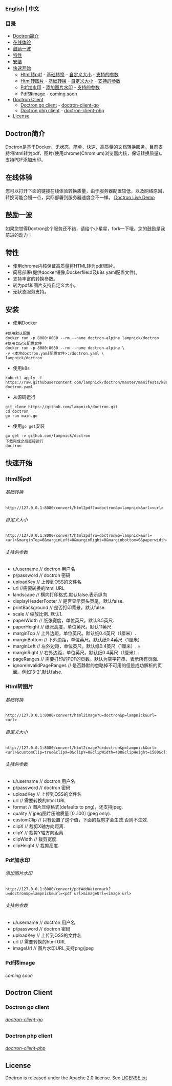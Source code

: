 ### [English](README.md) | [中文](README_ZH.md)

### 目录

- [Doctron简介](#doctron简介)
- [在线体验](#在线体验)
- [鼓励一波](#鼓励一波)
- [特性](#特性)
- [安装](#安装)
- [快速开始](#快速开始)
  - [Html转pdf](#html转pdf)
        - [基础转换](#基础转换)
        - [自定义大小](#自定义大小)
        - [支持的参数](#支持的参数)
  - [Html转图片](#html转图片)
        - [基础转换](#基础转换-1)
        - [自定义大小](#自定义大小-1)
        - [支持的参数](#支持的参数-1)
  - [Pdf加水印](#pdf加水印)
        - [添加图片水印](#添加图片水印)
        - [支持的参数](#支持的参数-2)
  - [Pdf转image](#pdf转image)
        - [coming soon](#coming-soon)
- [Doctron Client](#doctron-client)
  - [Doctron go client](#doctron-go-client)
        - [doctron-client-go](#doctron-client-go)
  - [Doctron php client](#doctron-php-client)
        - [doctron-client-php](#doctron-client-php)
- [License](#license)
## Doctron简介
Doctron是基于Docker、无状态、简单、快速、高质量的文档转换服务。目前支持将html转为pdf、图片(使用chrome(Chromium)浏览器内核，保证转换质量)。支持PDF添加水印。

## 在线体验
您可以打开下面的链接在线体验转换质量，由于服务器配置较低，以及网络原因，转换可能会慢一点，实际部署到服务器速度会不一样。
[Doctron Live Demo](http://doctron.lampnick.com)

## 鼓励一波
如果您觉得Doctron这个服务还不错，请给个小星星，fork一下哦。您的鼓励是我前进的动力！


## 特性
- 使用chrome内核保证高质量将HTML转为pdf/图片。
- 简易部署(提供docker镜像,Dockerfile以及k8s yaml配置文件)。
- 支持丰富的转换参数。
- 转为pdf和图片支持自定义大小。
- 无状态服务支持。

## 安装
- 使用Docker
```
#使用默认配置
docker run -p 8080:8080 --rm --name doctron-alpine lampnick/doctron  
#使用自定义配置文件
docker run -p 8080:8080 --rm --name doctron-alpine \
-v <本地doctron.yaml配置文件>:/doctron.yaml \
lampnick/doctron  
```
- 使用k8s
```
kubectl apply -f https://raw.githubusercontent.com/lampnick/doctron/master/manifests/k8s-doctron.yaml
```
- 从源码运行
```
git clone https://github.com/lampnick/doctron.git
cd doctron
go run main.go 
```

- 使用`go get`安装
```
go get -v github.com/lampnick/doctron
下载完成之后直接运行
doctron
```

## 快速开始
### Html转pdf
###### 基础转换
```
http://127.0.0.1:8080/convert/html2pdf?u=doctron&p=lampnick&url=<url>  
```
###### 自定义大小
```
http://127.0.0.1:8080/convert/html2pdf?u=doctron&p=lampnick&url=<url>&marginTop=0&marginLeft=0&marginRight=0&marginbottom=0&paperwidth=4.1  
```
###### 支持的参数
- u/username // doctron 用户名
- p/password // doctron 密码
- uploadKey // 上传到OSS的文件名
- url //需要转换的html URL
- landscape // 横向打印格式.默认false.表示纵向
- displayHeaderFooter // 是否显示页头页尾，默认false.
- printBackground // 是否打印背景。默认false.
- scale // 缩放比例. 默认1.
- paperWidth // 纸张宽度，单位英尺。默认8.5英尺.
- paperHeight // 纸张高度，单位英尺。默认11英尺.
- marginTop // 上外边距，单位英尺。默认纸0.4英尺（1厘米）. 
- marginBottom // 下外边距，单位英尺。默认纸0.4英尺（1厘米）. 
- marginLeft // 左外边距，单位英尺。默认纸0.4英尺（1厘米）. =
- marginRight // 右外边距，单位英尺。默认纸0.4英尺（1厘米）. 
- pageRanges // 需要打印的PDF的页数。默认为空字符串，表示所有页面.
- ignoreInvalidPageRanges // 是否静默的忽略掉不可用的但是成功解析的页面。例如'3-2',默认false.

### Html转图片
###### 基础转换
```
http://127.0.0.1:8080/convert/html2image?u=doctron&p=lampnick&url=<url>  
```
###### 自定义大小
```
http://127.0.0.1:8080/convert/html2image?u=doctron&p=lampnick&url=<url>&customClip=true&clipX=0&clipY=0&clipWidth=400&clipHeight=1500&clipScale=2&format=jpeg&Quality=80  
```
###### 支持的参数
- u/username // doctron 用户名
- p/password // doctron 密码
- uploadKey // 上传到OSS的文件名
- url // 需要转换的html URL
- format // 图片压缩格式(defaults to png)，还支持jpeg.
- quality // jpeg图片压缩质量 [0..100] (jpeg only).
- customClip // 只有设置了这个值，下面的裁剪才会生效.否则不生效.
- clipX // 裁剪X轴方向距离.
- clipY // 裁剪Y轴方向距离.
- clipWidth // 裁剪宽度.
- clipHeight // 裁剪高度.

### Pdf加水印
###### 添加图片水印
```
http://127.0.0.1:8080/convert/pdfAddWatermark?u=doctron&p=lampnick&url=<pdf url>&imageUrl=<image url>
```
###### 支持的参数
- u/username // doctron 用户名
- p/password // doctron 密码
- uploadKey // 上传到OSS的文件名
- url // 需要转换的html URL
- imageUrl // 图片水印URL,支持png/jpeg

### Pdf转image
###### coming soon

## Doctron Client
### Doctron go client
###### [doctron-client-go](https://github.com/lampnick/doctron-client-go)

### Doctron php client
###### [doctron-client-php](https://github.com/lampnick/doctron-client-php)

## License

Doctron is released under the Apache 2.0 license. See [LICENSE.txt](https://github.com/lampnick/doctron/blob/master/LICENSE)

